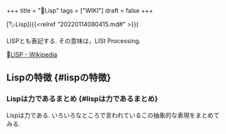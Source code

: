 +++
title = "📝Lisp"
tags = ["WIKI"]
draft = false
+++

[🏷Lisp]({{<relref "20220114080415.md#" >}})

LISPとも表記する. その意味は，LISt Processing.

🔗[LISP - Wikipedia](https://ja.wikipedia.org/wiki/LISP)


## Lispの特徴 {#lispの特徴}


### Lispは力であるまとめ {#lispは力であるまとめ}

Lispは力である. いろいろなところで言われているこの抽象的な表現をまとめてみる.
